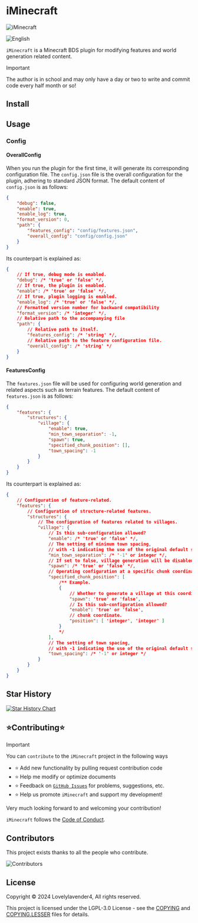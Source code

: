 # iMinecraft

![iMinecraft](https://socialify.git.ci/Lovelylavender4/Minecraft/image?description=1&font=Raleway&forks=1&issues=1&language=1&name=1&owner=1&pattern=Circuit%20Board&pulls=1&stargazers=1&theme=Auto)

![English](https://img.shields.io/badge/English-inactive?style=for-the-badge)

`iMinecraft` is a Minecraft BDS plugin for modifying features and world generation related content.

> [!IMPORTANT]
>
> The author is in school and may only have a day or two to write and commit code every half month or so!

## Install

## Usage

### Config

#### OverallConfig

When you run the plugin for the first time, it will generate its corresponding configuration file.
The `config.json` file is the overall configuration for the plugin, adhering to standard JSON format.
The default content of `config.json` is as follows:

```json
{
    "debug": false,
    "enable": true,
    "enable_log": true,
    "format_version": 0,
    "path": {
        "features_config": "config/features.json",
        "overall_config": "config/config.json"
    }
}
```

Its counterpart is explained as:

```json
{
    // If true, debug mode is enabled.
    "debug": /* 'true' or 'false' */,
    // If true, the plugin is enabled.
    "enable": /* 'true' or 'false' */,
    // If true, plugin logging is enabled.
    "enable_log": /* 'true' or 'false' */,
    // Formatted version number for backward compatibility
    "format_version": /* 'integer' */,
    // Relative path to the accompanying file
    "path": {
        // Relative path to itself.
        "features_config": /* 'string' */,
        // Relative path to the feature configuration file.
        "overall_config": /* 'string' */
    }
}
```

#### FeaturesConfig

The `features.json` file will be used for configuring world generation and related aspects such as terrain features.
The default content of `features.json` is as follows:

```json
{
    "features": {
        "structures": {
            "village": {
                "enable": true,
                "min_town_separation": -1,
                "spawn": true,
                "specified_chunk_position": [],
                "town_spacing": -1
            }
        }
    }
}
```

Its counterpart is explained as:

```json
{
    // Configuration of feature-related.
    "features": {
        // Configuration of structure-related features.
        "structures": {
            // The configuration of features related to villages.
            "village": {
                // Is this sub-configuration allowed?
                "enable": /* 'true' or 'false' */,
                // The setting of minimum town spacing,
                // with -1 indicating the use of the original default spacing.
                "min_town_separation": /* '-1' or integer */,
                // If set to false, village generation will be disabled.
                "spawn": /* 'true' or 'false' */,
                // Operating configuration at a specific chunk coordinate.
                "specified_chunk_position": [
                    /** Example.
                    {
                        // Whether to generate a village at this coordinate.
                        "spawn": 'true' or 'false',
                        // Is this sub-configuration allowed?
                        "enable": 'true' or 'false',
                        // chunk coordinate.
                        "position": [ 'integer', 'integer' ]
                    }
                    */
                ],
                // The setting of town spacing,
                // with -1 indicating the use of the original default spacing.
                "town_spacing": /* '-1' or integer */
            }
        }
    }
}
```

## Star History

[![Star History Chart](https://api.star-history.com/svg?repos=Lovelylavender4/Minecraft&type=Date)](https://star-history.com/#Lovelylavender4/Minecraft&Date)

## ⭐Contributing⭐

> [!IMPORTANT]
>
> You can ``contribute`` to the `iMinecraft` project in the following ways
>
> - ⭐ Add new functionality by pulling request contribution code
> - ⭐ Help me modify or optimize documents
> - ⭐ Feedback on [`GitHub Issues`](https://github.com/Lovelylavender4/Minecraft/issues) for problems, suggestions, etc.
> - ⭐ Help us promote `iMinecraft` and support my development!
>
> Very much looking forward to and welcoming your contribution!

`iMinecraft` follows the [Code of Conduct](https://www.contributor-covenant.org/version/2/1/code_of_conduct/).

## Contributors

This project exists thanks to all the people who contribute.

![Contributors](https://contrib.rocks/image?repo=Lovelylavender4/Minecraft)

## License

Copyright © 2024 Lovelylavender4, All rights reserved.

This project is licensed under the LGPL-3.0 License - see the [COPYING](COPYING) and [COPYING.LESSER](COPYING.LESSER) files for details.
